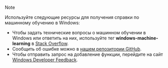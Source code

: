 > [!NOTE]
> Используйте следующие ресурсы для получения справки по машинному обучению в Windows:
> * Чтобы задать технические вопросы о машинном обучении в Windows или ответить на них, используйте тег **windows-machine-learning** в [Stack Overflow](https://stackoverflow.com/questions/tagged/windows-machine-learning).
> * Сообщить об ошибке можно в [нашем репозитории GitHub](https://github.com/Microsoft/Windows-Machine-Learning/issues).
> * Чтобы отправить запрос на добавление функции, перейдите на сайт [Windows Developer Feedback](https://wpdev.uservoice.com/).